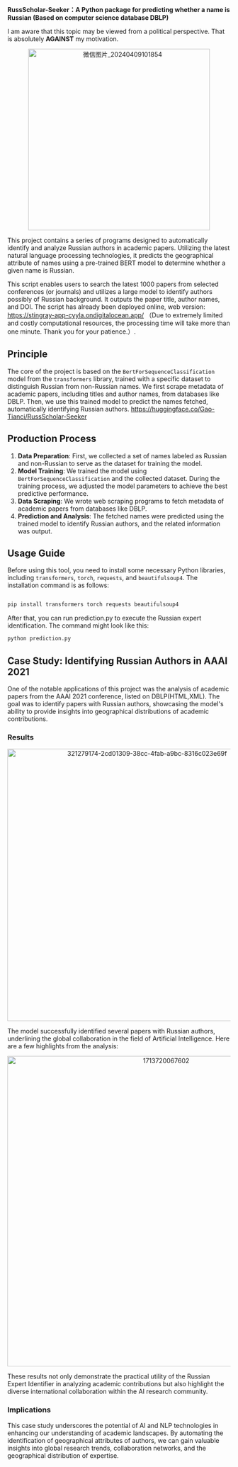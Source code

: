 **RussScholar-Seeker：A Python package for predicting whether a name is Russian (Based on computer science database DBLP)**

I am aware that this topic may be viewed from a political perspective. That is absolutely **AGAINST** my motivation.

<p align="center"><img width="410" alt="微信图片_20240409101854" src="https://github.com/TianciGao/RussScholar-Seeker/assets/153629778/ba73d175-091d-4439-925c-82cd9a97f7b9">

This project contains a series of programs designed to automatically identify and analyze Russian authors in academic papers. Utilizing the latest natural language processing technologies, it predicts the geographical attribute of names using a pre-trained BERT model to determine whether a given name is Russian.

This script enables users to search the latest 1000 papers from selected conferences (or journals) and utilizes a large model to identify authors possibly of Russian background. It outputs the paper title, author names, and DOI. The script has already been deployed online, web version: https://stingray-app-cyyla.ondigitalocean.app/ （Due to extremely limited and costly computational resources, the processing time will take more than one minute. Thank you for your patience.）.

## Principle

The core of the project is based on the `BertForSequenceClassification` model from the `transformers` library, trained with a specific dataset to distinguish Russian from non-Russian names. We first scrape metadata of academic papers, including titles and author names, from databases like DBLP. Then, we use this trained model to predict the names fetched, automatically identifying Russian authors.
https://huggingface.co/Gao-Tianci/RussScholar-Seeker

## Production Process

1. **Data Preparation**: First, we collected a set of names labeled as Russian and non-Russian to serve as the dataset for training the model.
2. **Model Training**: We trained the model using `BertForSequenceClassification` and the collected dataset. During the training process, we adjusted the model parameters to achieve the best predictive performance.
3. **Data Scraping**: We wrote web scraping programs to fetch metadata of academic papers from databases like DBLP.
4. **Prediction and Analysis**: The fetched names were predicted using the trained model to identify Russian authors, and the related information was output.

## Usage Guide

Before using this tool, you need to install some necessary Python libraries, including `transformers`, `torch`, `requests`, and `beautifulsoup4`. The installation command is as follows:

```bash

pip install transformers torch requests beautifulsoup4
```
After that, you can run prediction.py to execute the Russian expert identification. The command might look like this:

```bash
python prediction.py
```
## Case Study: Identifying Russian Authors in AAAI 2021

One of the notable applications of this project was the analysis of academic papers from the AAAI 2021 conference, listed on DBLP(HTML,XML). The goal was to identify papers with Russian authors, showcasing the model's ability to provide insights into geographical distributions of academic contributions.

### Results
<p align="center"><img width="615" alt="321279174-2cd01309-38cc-4fab-a9bc-8316c023e69f" src="https://github.com/TianciGao/RussScholar-Seeker/assets/153629778/76fb97db-7589-4fae-9024-94caf3d1dcea">

The model successfully identified several papers with Russian authors, underlining the global collaboration in the field of Artificial Intelligence. Here are a few highlights from the analysis:

<p align="center"><img width="701" alt="1713720067602" src="https://github.com/TianciGao/RussScholar-Seeker/assets/153629778/2f5d5cf7-2b45-4b96-b0cf-edb44da7e123">


These results not only demonstrate the practical utility of the Russian Expert Identifier in analyzing academic contributions but also highlight the diverse international collaboration within the AI research community.

### Implications

This case study underscores the potential of AI and NLP technologies in enhancing our understanding of academic landscapes. By automating the identification of geographical attributes of authors, we can gain valuable insights into global research trends, collaboration networks, and the geographical distribution of expertise.

